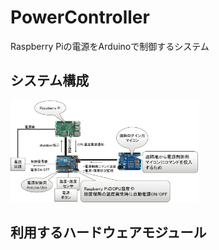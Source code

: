 # PowerController
Raspberry Piの電源をArduinoで制御するシステム


## システム構成
<img src="fig/システム構成全体.png" alt="システム構成図" width="300">

## 利用するハードウェアモジュール


